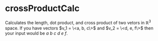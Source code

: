# crossProductCalc
Calculates the length, dot product, and cross product of two vetors in $\mathbb{R} ^ 3$ space. If you have vectors $v_1 = \<a, b, c\>$ and $v_2 = \<d, e, f\>$ then your input would be $a$ $b$ $c$ $d$ $e$ $f$.
